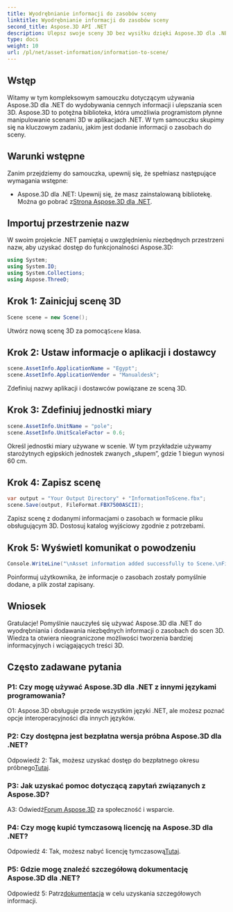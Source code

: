 ```yaml
---
title: Wyodrębnianie informacji do zasobów sceny
linktitle: Wyodrębnianie informacji do zasobów sceny
second_title: Aspose.3D API .NET
description: Ulepsz swoje sceny 3D bez wysiłku dzięki Aspose.3D dla .NET. Dowiedz się, jak krok po kroku dodawać cenne informacje o zasobach. Pobierz teraz, aby cieszyć się dynamicznym doświadczeniem 3D.
type: docs
weight: 10
url: /pl/net/asset-information/information-to-scene/
---
```

## Wstęp

Witamy w tym kompleksowym samouczku dotyczącym używania Aspose.3D dla .NET do wydobywania cennych informacji i ulepszania scen 3D. Aspose.3D to potężna biblioteka, która umożliwia programistom płynne manipulowanie scenami 3D w aplikacjach .NET. W tym samouczku skupimy się na kluczowym zadaniu, jakim jest dodanie informacji o zasobach do sceny.

## Warunki wstępne

Zanim przejdziemy do samouczka, upewnij się, że spełniasz następujące wymagania wstępne:

- Aspose.3D dla .NET: Upewnij się, że masz zainstalowaną bibliotekę. Można go pobrać z[Strona Aspose.3D dla .NET](https://releases.aspose.com/3d/net/).

## Importuj przestrzenie nazw

W swoim projekcie .NET pamiętaj o uwzględnieniu niezbędnych przestrzeni nazw, aby uzyskać dostęp do funkcjonalności Aspose.3D:

```csharp
using System;
using System.IO;
using System.Collections;
using Aspose.ThreeD;
```

## Krok 1: Zainicjuj scenę 3D

```csharp
Scene scene = new Scene();
```

 Utwórz nową scenę 3D za pomocą`Scene` klasa.

## Krok 2: Ustaw informacje o aplikacji i dostawcy

```csharp
scene.AssetInfo.ApplicationName = "Egypt";
scene.AssetInfo.ApplicationVendor = "Manualdesk";
```

Zdefiniuj nazwy aplikacji i dostawców powiązane ze sceną 3D.

## Krok 3: Zdefiniuj jednostki miary

```csharp
scene.AssetInfo.UnitName = "pole";
scene.AssetInfo.UnitScaleFactor = 0.6;
```

Określ jednostki miary używane w scenie. W tym przykładzie używamy starożytnych egipskich jednostek zwanych „słupem”, gdzie 1 biegun wynosi 60 cm.

## Krok 4: Zapisz scenę

```csharp
var output = "Your Output Directory" + "InformationToScene.fbx";
scene.Save(output, FileFormat.FBX7500ASCII);
```

Zapisz scenę z dodanymi informacjami o zasobach w formacie pliku obsługującym 3D. Dostosuj katalog wyjściowy zgodnie z potrzebami.

## Krok 5: Wyświetl komunikat o powodzeniu

```csharp
Console.WriteLine("\nAsset information added successfully to Scene.\nFile saved at " + output);
```

Poinformuj użytkownika, że informacje o zasobach zostały pomyślnie dodane, a plik został zapisany.

## Wniosek

Gratulacje! Pomyślnie nauczyłeś się używać Aspose.3D dla .NET do wyodrębniania i dodawania niezbędnych informacji o zasobach do scen 3D. Wiedza ta otwiera nieograniczone możliwości tworzenia bardziej informacyjnych i wciągających treści 3D.

## Często zadawane pytania

### P1: Czy mogę używać Aspose.3D dla .NET z innymi językami programowania?

O1: Aspose.3D obsługuje przede wszystkim języki .NET, ale możesz poznać opcje interoperacyjności dla innych języków.

### P2: Czy dostępna jest bezpłatna wersja próbna Aspose.3D dla .NET?

 Odpowiedź 2: Tak, możesz uzyskać dostęp do bezpłatnego okresu próbnego[Tutaj](https://releases.aspose.com/).

### P3: Jak uzyskać pomoc dotyczącą zapytań związanych z Aspose.3D?

 A3: Odwiedź[Forum Aspose.3D](https://forum.aspose.com/c/3d/18) za społeczność i wsparcie.

### P4: Czy mogę kupić tymczasową licencję na Aspose.3D dla .NET?

 Odpowiedź 4: Tak, możesz nabyć licencję tymczasową[Tutaj](https://purchase.aspose.com/temporary-license/).

### P5: Gdzie mogę znaleźć szczegółową dokumentację Aspose.3D dla .NET?

 Odpowiedź 5: Patrz[dokumentacja](https://reference.aspose.com/3d/net/) w celu uzyskania szczegółowych informacji.